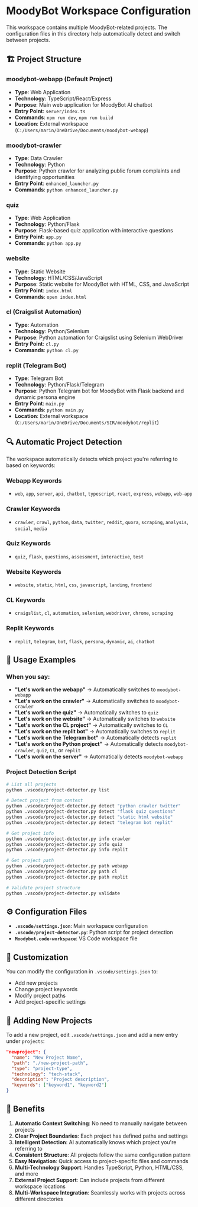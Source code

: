 # MoodyBot Workspace Configuration

This workspace contains multiple MoodyBot-related projects. The configuration files in this directory help automatically detect and switch between projects.

## 🏗️ **Project Structure**

### **moodybot-webapp** (Default Project)
- **Type**: Web Application
- **Technology**: TypeScript/React/Express
- **Purpose**: Main web application for MoodyBot AI chatbot
- **Entry Point**: `server/index.ts`
- **Commands**: `npm run dev`, `npm run build`
- **Location**: External workspace (`C:/Users/marin/OneDrive/Documents/moodybot-webapp`)

### **moodybot-crawler**
- **Type**: Data Crawler
- **Technology**: Python
- **Purpose**: Python crawler for analyzing public forum complaints and identifying opportunities
- **Entry Point**: `enhanced_launcher.py`
- **Commands**: `python enhanced_launcher.py`

### **quiz**
- **Type**: Web Application
- **Technology**: Python/Flask
- **Purpose**: Flask-based quiz application with interactive questions
- **Entry Point**: `app.py`
- **Commands**: `python app.py`

### **website**
- **Type**: Static Website
- **Technology**: HTML/CSS/JavaScript
- **Purpose**: Static website for MoodyBot with HTML, CSS, and JavaScript
- **Entry Point**: `index.html`
- **Commands**: `open index.html`

### **cl** (Craigslist Automation)
- **Type**: Automation
- **Technology**: Python/Selenium
- **Purpose**: Python automation for Craigslist using Selenium WebDriver
- **Entry Point**: `cl.py`
- **Commands**: `python cl.py`

### **replit** (Telegram Bot)
- **Type**: Telegram Bot
- **Technology**: Python/Flask/Telegram
- **Purpose**: Python Telegram bot for MoodyBot with Flask backend and dynamic persona engine
- **Entry Point**: `main.py`
- **Commands**: `python main.py`
- **Location**: External workspace (`C:/Users/marin/OneDrive/Documents/SIR/moodybot/replit`)

## 🔍 **Automatic Project Detection**

The workspace automatically detects which project you're referring to based on keywords:

### **Webapp Keywords**
- `web`, `app`, `server`, `api`, `chatbot`, `typescript`, `react`, `express`, `webapp`, `web-app`

### **Crawler Keywords**
- `crawler`, `crawl`, `python`, `data`, `twitter`, `reddit`, `quora`, `scraping`, `analysis`, `social`, `media`

### **Quiz Keywords**
- `quiz`, `flask`, `questions`, `assessment`, `interactive`, `test`

### **Website Keywords**
- `website`, `static`, `html`, `css`, `javascript`, `landing`, `frontend`

### **CL Keywords**
- `craigslist`, `cl`, `automation`, `selenium`, `webdriver`, `chrome`, `scraping`

### **Replit Keywords**
- `replit`, `telegram`, `bot`, `flask`, `persona`, `dynamic`, `ai`, `chatbot`

## 🚀 **Usage Examples**

### **When you say:**
- **"Let's work on the webapp"** → Automatically switches to `moodybot-webapp`
- **"Let's work on the crawler"** → Automatically switches to `moodybot-crawler`
- **"Let's work on the quiz"** → Automatically switches to `quiz`
- **"Let's work on the website"** → Automatically switches to `website`
- **"Let's work on the CL project"** → Automatically switches to `CL`
- **"Let's work on the replit bot"** → Automatically switches to `replit`
- **"Let's work on the Telegram bot"** → Automatically detects `replit`
- **"Let's work on the Python project"** → Automatically detects `moodybot-crawler`, `quiz`, `CL`, or `replit`
- **"Let's work on the server"** → Automatically detects `moodybot-webapp`

### **Project Detection Script**
```bash
# List all projects
python .vscode/project-detector.py list

# Detect project from context
python .vscode/project-detector.py detect "python crawler twitter"
python .vscode/project-detector.py detect "flask quiz questions"
python .vscode/project-detector.py detect "static html website"
python .vscode/project-detector.py detect "telegram bot replit"

# Get project info
python .vscode/project-detector.py info crawler
python .vscode/project-detector.py info quiz
python .vscode/project-detector.py info replit

# Get project path
python .vscode/project-detector.py path webapp
python .vscode/project-detector.py path cl
python .vscode/project-detector.py path replit

# Validate project structure
python .vscode/project-detector.py validate
```

## ⚙️ **Configuration Files**

- **`.vscode/settings.json`**: Main workspace configuration
- **`.vscode/project-detector.py`**: Python script for project detection
- **`Moodybot.code-workspace`**: VS Code workspace file

## 🔧 **Customization**

You can modify the configuration in `.vscode/settings.json` to:
- Add new projects
- Change project keywords
- Modify project paths
- Add project-specific settings

## 📝 **Adding New Projects**

To add a new project, edit `.vscode/settings.json` and add a new entry under `projects`:

```json
"newproject": {
  "name": "New Project Name",
  "path": "./new-project-path",
  "type": "project-type",
  "technology": "tech-stack",
  "description": "Project description",
  "keywords": ["keyword1", "keyword2"]
}
```

## 🎯 **Benefits**

1. **Automatic Context Switching**: No need to manually navigate between projects
2. **Clear Project Boundaries**: Each project has defined paths and settings
3. **Intelligent Detection**: AI automatically knows which project you're referring to
4. **Consistent Structure**: All projects follow the same configuration pattern
5. **Easy Navigation**: Quick access to project-specific files and commands
6. **Multi-Technology Support**: Handles TypeScript, Python, HTML/CSS, and more
7. **External Project Support**: Can include projects from different workspace locations
8. **Multi-Workspace Integration**: Seamlessly works with projects across different directories
